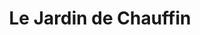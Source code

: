 ---
title: "Le Jardin de Chauffin"
url: /la-terrasse/le-jardin-de-chauffin/
shop: centre de jardinage
---